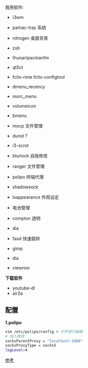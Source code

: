 我用软件:

 - i3wm
 - pamac-tray 系统
 - nitrogen 桌面背景
 - zsh
 - thunar/pacmanfm
 - qt5ct
 - fcitx-rime fcitx-configtool
 - dmenu_recency
 - morc_menu
 - volumeicon
 - bmenu
 - mocp 文件管理
 - dunst ?
 - i3-scrot
 - blurlock 自我修改
 - ranger  文件管理
 - polipo 终端代理
 - shadowsock
 - lxappearance 外观设定
 - 电池管理
 - compton 透明
 - dia
 - fasd 快速跳转


 - gimp
 - dia
 - viewnior

**下载软件**

 - youtube-dl
 - air2a

## 配置

**1.polipo**

```sh
vim /etc/polipo/config # 打开进行编辑
# 加入修改
socksParentProxy = "localhost:1080"
socksProxyType = socks5
logLevel=4
```
[参考](https://blog.csdn.net/Jesse_Mx/article/details/52863204)
